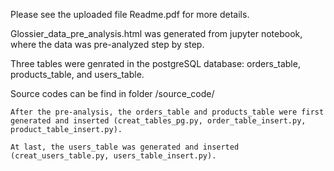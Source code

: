 Please see the uploaded file Readme.pdf for more details.

Glossier_data_pre_analysis.html was generated from jupyter notebook, where the data was pre-analyzed step by step.

Three tables were genrated in the postgreSQL database: orders_table, products_table, and users_table.

Source codes can be find in folder /source_code/ 

    After the pre-analysis, the orders_table and products_table were first generated and inserted (creat_tables_pg.py, order_table_insert.py, product_table_insert.py).

    At last, the users_table was generated and inserted (creat_users_table.py, users_table_insert.py).



